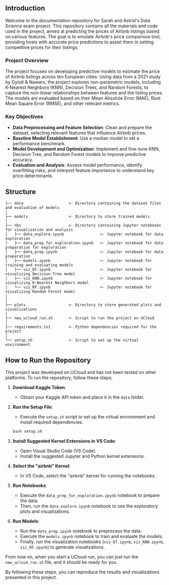 ## Introduction

Welcome to the documentation repository for Sarah and Astrid's Data Science exam project. This repository contains all the materials and code used in the project, aimed at predicting the prices of Airbnb listings based on various features. The goal is to emulate Airbnb's price comparison tool, providing hosts with accurate price predictions to assist them in setting competitive prices for their listings.

### Project Overview

The project focuses on developing predictive models to estimate the price of Airbnb listings across ten European cities. Using data from a 2021 study by Gyódi & Nawaro, the project explores non-parametric models, including K-Nearest Neighbors (KNN), Decision Trees, and Random Forests, to capture the non-linear relationships between features and the listing prices. The models are evaluated based on their Mean Absolute Error (MAE), Root Mean Square Error (RMSE), and other relevant metrics.

### Key Objectives

- **Data Preprocessing and Feature Selection**: Clean and prepare the dataset, selecting relevant features that influence Airbnb prices.
- **Baseline Model Establishment**: Use a median model to set a performance benchmark.
- **Model Development and Optimization**: Implement and fine-tune KNN, Decision Tree, and Random Forest models to improve predictive accuracy.
- **Evaluation and Analysis**: Assess model performance, identify overfitting risks, and interpret feature importance to understand key price determinants.

## Structure
```
├── data                    <- Directory containing the dataset files and evaluation of models
│
├── models                  <- Directory to store trained models
│
├── nbs                     <- Directory containing Jupyter notebooks for visualization and analysis
│   ├── data_explore.ipynb                <- Jupyter notebook for data exploration
│   ├── data_prep_for_exploration.ipynb   <- Jupyter notebook for data preparation for exploration
│   ├── data_prep.ipynb                   <- Jupyter notebook for data preparation
│   ├── models.ipynb                      <- Jupyter notebook for training and evaluating models
│   ├── viz_DT.ipynb                      <- Jupyter notebook for visualizing Decision Tree model
│   ├── viz_KNN.ipynb                     <- Jupyter notebook for visualizing K-Nearest Neighbors model
│   └── viz_RF.ipynb                      <- Jupyter notebook for visualizing Random Forest model
│
│
├── plots                   <- Directory to store generated plots and visualizations
│
├── new_ucloud_run.sh       <- Script to run the project on UCloud
│
├── requirements.txt        <- Python dependencies required for the project
│
└── setup.sh                <- Script to set up the virtual environment
```



## How to Run the Repository

This project was developed on UCloud and has not been tested on other platforms. To run the repository, follow these steps:

1. **Download Kaggle Token**: 
   - Obtain your Kaggle API token and place it in the `data` folder.

2. **Run the Setup File**: 
   - Execute the `setup.sh` script to set up the virtual environment and install required dependencies.
   ```sh
   bash setup.sh
   ```

3. **Install Suggested Kernel Extensions in VS Code**: 
   - Open Visual Studio Code (VS Code).
   - Install the suggested Jupyter and Python kernel extensions.

4. **Select the "airbnb" Kernel**:
   - In VS Code, select the "airbnb" kernel for running the notebooks.

5. **Run Notebooks**:
   - Execute the `data_prep_for_exploration.ipynb` notebook to prepare the data.
   - Then, run the `data_explore.ipynb` notebook to see the exploratory plots and visualizations.

6. **Run Models**:
   - Run the `data_prep.ipynb` notebook to preprocess the data.
   - Execute the `models.ipynb` notebook to train and evaluate the models.
   - Finally, run the visualization notebooks (`viz_DT.ipynb`, `viz_KNN.ipynb`, `viz_RF.ipynb`) to generate visualizations.

From now on, when you start a UCloud run, you can just run the `new_ucloud_run.sh` file, and it should be ready for you.

By following these steps, you can reproduce the results and visualizations presented in this project.

